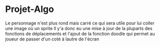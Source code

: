 # Projet-Algo

Le personnage n'est plus rond mais carré ce qui sera utile pour lui coller une image où un sprite 
Il y'a donc eu une mise à jour de la pluparts des fonctions de déplacements et l'ajout de la fonction doodle qui permet au joueur de passer d'un coté à lautre de l'écran
